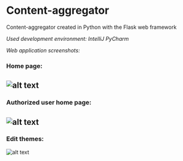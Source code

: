 # Content-aggregator
Content-aggregator created in Python with the Flask web framework

_Used development environment: IntelliJ PyCharm_

_Web application screenshots:_


<h3>Home page:</h3>

![alt text](https://c.radikal.ru/c40/1907/c6/9b19e9ae43ect.jpg)
------

<h3>Authorized user home page:</h3>

![alt text](https://d.radikal.ru/d43/1907/16/e29fec3da733t.jpg)
------

<h3>Edit themes:</h3>

![alt text](https://a.radikal.ru/a37/1907/d3/fc3742046012t.jpg)

